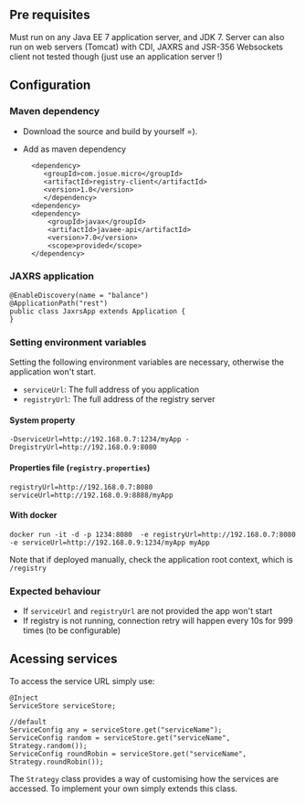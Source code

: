## Pre requisites
Must run on any Java EE 7 application server, and JDK 7.
Server can also run on web servers (Tomcat) with CDI, JAXRS and JSR-356 Websockets client
not tested though (just use an application server !)

## Configuration

### Maven dependency
- Download the source and build by yourself =).
- Add as maven dependency

        <dependency>
           <groupId>com.josue.micro</groupId>
           <artifactId>registry-client</artifactId>
           <version>1.0</version>
           </dependency>
        <dependency>
        <dependency>
            <groupId>javax</groupId>
            <artifactId>javaee-api</artifactId>
            <version>7.0</version>
            <scope>provided</scope>
        </dependency>

### JAXRS application

    @EnableDiscovery(name = "balance")
    @ApplicationPath("rest")
    public class JaxrsApp extends Application {
    }

### Setting environment variables
Setting the following environment variables are necessary, otherwise the application won't start.
- `serviceUrl`: The full address of you application
- `registryUrl`: The full address of the registry server

#### System property

    -DserviceUrl=http://192.168.0.7:1234/myApp -DregistryUrl=http://192.168.0.9:8080

#### Properties file (`registry.properties`)

    registryUrl=http://192.168.0.7:8080
    serviceUrl=http://192.168.0.9:8888/myApp

#### With docker

    docker run -it -d -p 1234:8080  -e registryUrl=http://192.168.0.7:8080 -e serviceUrl=http://192.168.0.9:1234/myApp myApp

Note that if deployed manually, check the application root context, which is `/registry`

### Expected behaviour
- If `serviceUrl` and `registryUrl` are not provided the app won't start
- If registry is not running, connection retry will happen every 10s for 999 times (to be configurable)

## Acessing services
To access the service URL simply use:

    @Inject
    ServiceStore serviceStore;
    
    //default
    ServiceConfig any = serviceStore.get("serviceName");
    ServiceConfig random = serviceStore.get("serviceName", Strategy.random());
    ServiceConfig roundRobin = serviceStore.get("serviceName", Strategy.roundRobin());
    
The `Strategy` class provides a way of customising how the services are accessed. To implement your own simply extends this class.